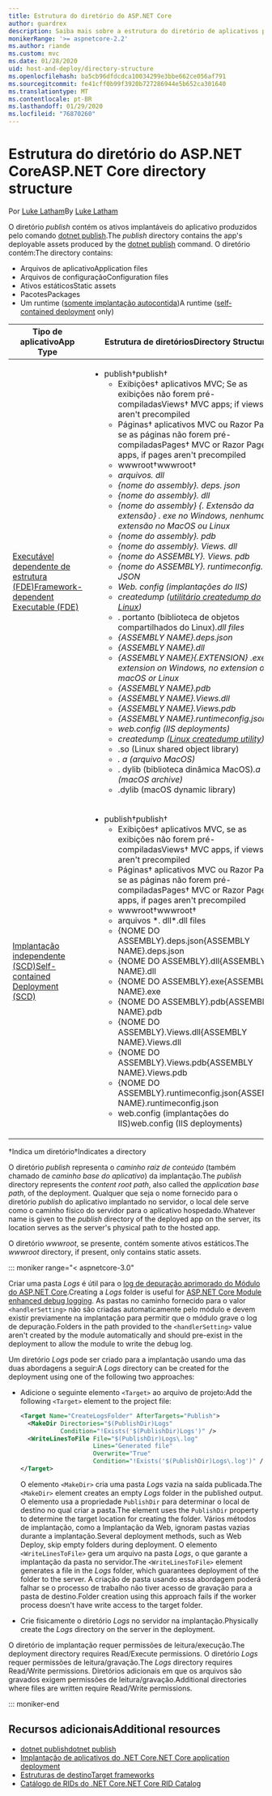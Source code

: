 ```yaml
---
title: Estrutura do diretório do ASP.NET Core
author: guardrex
description: Saiba mais sobre a estrutura do diretório de aplicativos publicados do ASP.NET Core.
monikerRange: '>= aspnetcore-2.2'
ms.author: riande
ms.custom: mvc
ms.date: 01/28/2020
uid: host-and-deploy/directory-structure
ms.openlocfilehash: ba5cb96dfdcdca10034299e3bbe662ce056af791
ms.sourcegitcommit: fe41cff0b99f3920b727286944e5b652ca301640
ms.translationtype: MT
ms.contentlocale: pt-BR
ms.lasthandoff: 01/29/2020
ms.locfileid: "76870260"
---
```

# <a name="aspnet-core-directory-structure"></a><span data-ttu-id="632c6-103">Estrutura do diretório do ASP.NET Core</span><span class="sxs-lookup"><span data-stu-id="632c6-103">ASP.NET Core directory structure</span></span>

<span data-ttu-id="632c6-104">Por [Luke Latham](https://github.com/guardrex)</span><span class="sxs-lookup"><span data-stu-id="632c6-104">By [Luke Latham](https://github.com/guardrex)</span></span>

<span data-ttu-id="632c6-105">O diretório *publish* contém os ativos implantáveis do aplicativo produzidos pelo comando [dotnet publish](/dotnet/core/tools/dotnet-publish).</span><span class="sxs-lookup"><span data-stu-id="632c6-105">The *publish* directory contains the app's deployable assets produced by the [dotnet publish](/dotnet/core/tools/dotnet-publish) command.</span></span> <span data-ttu-id="632c6-106">O diretório contém:</span><span class="sxs-lookup"><span data-stu-id="632c6-106">The directory contains:</span></span>

* <span data-ttu-id="632c6-107">Arquivos de aplicativo</span><span class="sxs-lookup"><span data-stu-id="632c6-107">Application files</span></span>
* <span data-ttu-id="632c6-108">Arquivos de configuração</span><span class="sxs-lookup"><span data-stu-id="632c6-108">Configuration files</span></span>
* <span data-ttu-id="632c6-109">Ativos estáticos</span><span class="sxs-lookup"><span data-stu-id="632c6-109">Static assets</span></span>
* <span data-ttu-id="632c6-110">Pacotes</span><span class="sxs-lookup"><span data-stu-id="632c6-110">Packages</span></span>
* <span data-ttu-id="632c6-111">Um runtime ([somente implantação autocontida](/dotnet/core/deploying/#self-contained-deployments-scd))</span><span class="sxs-lookup"><span data-stu-id="632c6-111">A runtime ([self-contained deployment](/dotnet/core/deploying/#self-contained-deployments-scd) only)</span></span>

| <span data-ttu-id="632c6-112">Tipo de aplicativo</span><span class="sxs-lookup"><span data-stu-id="632c6-112">App Type</span></span> | <span data-ttu-id="632c6-113">Estrutura de diretórios</span><span class="sxs-lookup"><span data-stu-id="632c6-113">Directory Structure</span></span> |
| -------- | ------------------- |
| [<span data-ttu-id="632c6-114">Executável dependente de estrutura (FDE)</span><span class="sxs-lookup"><span data-stu-id="632c6-114">Framework-dependent Executable (FDE)</span></span>](/dotnet/core/deploying/#framework-dependent-executables-fde) | <ul><li><span data-ttu-id="632c6-115">publish&dagger;</span><span class="sxs-lookup"><span data-stu-id="632c6-115">publish&dagger;</span></span><ul><li><span data-ttu-id="632c6-116">Exibições&dagger; aplicativos MVC; Se as exibições não forem pré-compiladas</span><span class="sxs-lookup"><span data-stu-id="632c6-116">Views&dagger; MVC apps; if views aren't precompiled</span></span></li><li><span data-ttu-id="632c6-117">Páginas&dagger; aplicativos MVC ou Razor Pages, se as páginas não forem pré-compiladas</span><span class="sxs-lookup"><span data-stu-id="632c6-117">Pages&dagger; MVC or Razor Pages apps, if pages aren't precompiled</span></span></li><li><span data-ttu-id="632c6-118">wwwroot&dagger;</span><span class="sxs-lookup"><span data-stu-id="632c6-118">wwwroot&dagger;</span></span></li><li><span data-ttu-id="632c6-119">*arquivos. dll</li><li>{nome do assembly}. deps. json</li><li>{nome do assembly}. dll</li><li>{nome do assembly} {. Extensão da extensão} *. exe* no Windows, nenhuma extensão no MacOS ou Linux</li><li>{nome do assembly}. pdb</li><li>{nome do assembly}. Views. dll</li><li>{nome do ASSEMBLY}. Views. pdb</li><li>{nome do ASSEMBLY}. runtimeconfig. JSON</li><li>Web. config (implantações do IIS)</li><li>createdump ([utilitário createdump do Linux](https://github.com/dotnet/coreclr/blob/master/Documentation/botr/xplat-minidump-generation.md#configurationpolicy))</li><li>* . portanto (biblioteca de objetos compartilhados do Linux)</span><span class="sxs-lookup"><span data-stu-id="632c6-119">*.dll files</li><li>{ASSEMBLY NAME}.deps.json</li><li>{ASSEMBLY NAME}.dll</li><li>{ASSEMBLY NAME}{.EXTENSION} *.exe* extension on Windows, no extension on macOS or Linux</li><li>{ASSEMBLY NAME}.pdb</li><li>{ASSEMBLY NAME}.Views.dll</li><li>{ASSEMBLY NAME}.Views.pdb</li><li>{ASSEMBLY NAME}.runtimeconfig.json</li><li>web.config (IIS deployments)</li><li>createdump ([Linux createdump utility](https://github.com/dotnet/coreclr/blob/master/Documentation/botr/xplat-minidump-generation.md#configurationpolicy))</li><li>*.so (Linux shared object library)</span></span></li><li><span data-ttu-id="632c6-120">*. a (arquivo MacOS)</li><li>* . dylib (biblioteca dinâmica MacOS)</span><span class="sxs-lookup"><span data-stu-id="632c6-120">*.a (macOS archive)</li><li>*.dylib (macOS dynamic library)</span></span></li></ul></li></ul> |
| [<span data-ttu-id="632c6-121">Implantação independente (SCD)</span><span class="sxs-lookup"><span data-stu-id="632c6-121">Self-contained Deployment (SCD)</span></span>](/dotnet/core/deploying/#self-contained-deployments-scd) | <ul><li><span data-ttu-id="632c6-122">publish&dagger;</span><span class="sxs-lookup"><span data-stu-id="632c6-122">publish&dagger;</span></span><ul><li><span data-ttu-id="632c6-123">Exibições&dagger; aplicativos MVC, se as exibições não forem pré-compiladas</span><span class="sxs-lookup"><span data-stu-id="632c6-123">Views&dagger; MVC apps, if views aren't precompiled</span></span></li><li><span data-ttu-id="632c6-124">Páginas&dagger; aplicativos MVC ou Razor Pages, se as páginas não forem pré-compiladas</span><span class="sxs-lookup"><span data-stu-id="632c6-124">Pages&dagger; MVC or Razor Pages apps, if pages aren't precompiled</span></span></li><li><span data-ttu-id="632c6-125">wwwroot&dagger;</span><span class="sxs-lookup"><span data-stu-id="632c6-125">wwwroot&dagger;</span></span></li><li><span data-ttu-id="632c6-126">arquivos \*. dll</span><span class="sxs-lookup"><span data-stu-id="632c6-126">\*.dll files</span></span></li><li><span data-ttu-id="632c6-127">{NOME DO ASSEMBLY}.deps.json</span><span class="sxs-lookup"><span data-stu-id="632c6-127">{ASSEMBLY NAME}.deps.json</span></span></li><li><span data-ttu-id="632c6-128">{NOME DO ASSEMBLY}.dll</span><span class="sxs-lookup"><span data-stu-id="632c6-128">{ASSEMBLY NAME}.dll</span></span></li><li><span data-ttu-id="632c6-129">{NOME DO ASSEMBLY}.exe</span><span class="sxs-lookup"><span data-stu-id="632c6-129">{ASSEMBLY NAME}.exe</span></span></li><li><span data-ttu-id="632c6-130">{NOME DO ASSEMBLY}.pdb</span><span class="sxs-lookup"><span data-stu-id="632c6-130">{ASSEMBLY NAME}.pdb</span></span></li><li><span data-ttu-id="632c6-131">{NOME DO ASSEMBLY}.Views.dll</span><span class="sxs-lookup"><span data-stu-id="632c6-131">{ASSEMBLY NAME}.Views.dll</span></span></li><li><span data-ttu-id="632c6-132">{NOME DO ASSEMBLY}.Views.pdb</span><span class="sxs-lookup"><span data-stu-id="632c6-132">{ASSEMBLY NAME}.Views.pdb</span></span></li><li><span data-ttu-id="632c6-133">{NOME DO ASSEMBLY}.runtimeconfig.json</span><span class="sxs-lookup"><span data-stu-id="632c6-133">{ASSEMBLY NAME}.runtimeconfig.json</span></span></li><li><span data-ttu-id="632c6-134">web.config (implantações do IIS)</span><span class="sxs-lookup"><span data-stu-id="632c6-134">web.config (IIS deployments)</span></span></li></ul></li></ul> |

<span data-ttu-id="632c6-135">&dagger;Indica um diretório</span><span class="sxs-lookup"><span data-stu-id="632c6-135">&dagger;Indicates a directory</span></span>

<span data-ttu-id="632c6-136">O diretório *publish* representa o *caminho raiz de conteúdo* (também chamado de *caminho base do aplicativo*) da implantação.</span><span class="sxs-lookup"><span data-stu-id="632c6-136">The *publish* directory represents the *content root path*, also called the *application base path*, of the deployment.</span></span> <span data-ttu-id="632c6-137">Qualquer que seja o nome fornecido para o diretório *publish* do aplicativo implantado no servidor, o local dele serve como o caminho físico do servidor para o aplicativo hospedado.</span><span class="sxs-lookup"><span data-stu-id="632c6-137">Whatever name is given to the *publish* directory of the deployed app on the server, its location serves as the server's physical path to the hosted app.</span></span>

<span data-ttu-id="632c6-138">O diretório *wwwroot*, se presente, contém somente ativos estáticos.</span><span class="sxs-lookup"><span data-stu-id="632c6-138">The *wwwroot* directory, if present, only contains static assets.</span></span>

::: moniker range="< aspnetcore-3.0"

<span data-ttu-id="632c6-139">Criar uma pasta *Logs* é útil para o [log de depuração aprimorado do Módulo do ASP.NET Core](xref:host-and-deploy/aspnet-core-module#enhanced-diagnostic-logs).</span><span class="sxs-lookup"><span data-stu-id="632c6-139">Creating a *Logs* folder is useful for [ASP.NET Core Module enhanced debug logging](xref:host-and-deploy/aspnet-core-module#enhanced-diagnostic-logs).</span></span> <span data-ttu-id="632c6-140">As pastas no caminho fornecido para o valor `<handlerSetting>` não são criadas automaticamente pelo módulo e devem existir previamente na implantação para permitir que o módulo grave o log de depuração.</span><span class="sxs-lookup"><span data-stu-id="632c6-140">Folders in the path provided to the `<handlerSetting>` value aren't created by the module automatically and should pre-exist in the deployment to allow the module to write the debug log.</span></span>

<span data-ttu-id="632c6-141">Um diretório *Logs* pode ser criado para a implantação usando uma das duas abordagens a seguir:</span><span class="sxs-lookup"><span data-stu-id="632c6-141">A *Logs* directory can be created for the deployment using one of the following two approaches:</span></span>

* <span data-ttu-id="632c6-142">Adicione o seguinte elemento `<Target>` ao arquivo de projeto:</span><span class="sxs-lookup"><span data-stu-id="632c6-142">Add the following `<Target>` element to the project file:</span></span>

   ```xml
   <Target Name="CreateLogsFolder" AfterTargets="Publish">
     <MakeDir Directories="$(PublishDir)Logs" 
              Condition="!Exists('$(PublishDir)Logs')" />
     <WriteLinesToFile File="$(PublishDir)Logs\.log" 
                       Lines="Generated file" 
                       Overwrite="True" 
                       Condition="!Exists('$(PublishDir)Logs\.log')" />
   </Target>
   ```

   <span data-ttu-id="632c6-143">O elemento `<MakeDir>` cria uma pasta *Logs* vazia na saída publicada.</span><span class="sxs-lookup"><span data-stu-id="632c6-143">The `<MakeDir>` element creates an empty *Logs* folder in the published output.</span></span> <span data-ttu-id="632c6-144">O elemento usa a propriedade `PublishDir` para determinar o local de destino no qual criar a pasta.</span><span class="sxs-lookup"><span data-stu-id="632c6-144">The element uses the `PublishDir` property to determine the target location for creating the folder.</span></span> <span data-ttu-id="632c6-145">Vários métodos de implantação, como a Implantação da Web, ignoram pastas vazias durante a implantação.</span><span class="sxs-lookup"><span data-stu-id="632c6-145">Several deployment methods, such as Web Deploy, skip empty folders during deployment.</span></span> <span data-ttu-id="632c6-146">O elemento `<WriteLinesToFile>` gera um arquivo na pasta *Logs*, o que garante a implantação da pasta no servidor.</span><span class="sxs-lookup"><span data-stu-id="632c6-146">The `<WriteLinesToFile>` element generates a file in the *Logs* folder, which guarantees deployment of the folder to the server.</span></span> <span data-ttu-id="632c6-147">A criação de pasta usando essa abordagem poderá falhar se o processo de trabalho não tiver acesso de gravação para a pasta de destino.</span><span class="sxs-lookup"><span data-stu-id="632c6-147">Folder creation using this approach fails if the worker process doesn't have write access to the target folder.</span></span>

* <span data-ttu-id="632c6-148">Crie fisicamente o diretório *Logs* no servidor na implantação.</span><span class="sxs-lookup"><span data-stu-id="632c6-148">Physically create the *Logs* directory on the server in the deployment.</span></span>

<span data-ttu-id="632c6-149">O diretório de implantação requer permissões de leitura/execução.</span><span class="sxs-lookup"><span data-stu-id="632c6-149">The deployment directory requires Read/Execute permissions.</span></span> <span data-ttu-id="632c6-150">O diretório *Logs* requer permissões de leitura/gravação.</span><span class="sxs-lookup"><span data-stu-id="632c6-150">The *Logs* directory requires Read/Write permissions.</span></span> <span data-ttu-id="632c6-151">Diretórios adicionais em que os arquivos são gravados exigem permissões de leitura/gravação.</span><span class="sxs-lookup"><span data-stu-id="632c6-151">Additional directories where files are written require Read/Write permissions.</span></span>

::: moniker-end

## <a name="additional-resources"></a><span data-ttu-id="632c6-152">Recursos adicionais</span><span class="sxs-lookup"><span data-stu-id="632c6-152">Additional resources</span></span>

* [<span data-ttu-id="632c6-153">dotnet publish</span><span class="sxs-lookup"><span data-stu-id="632c6-153">dotnet publish</span></span>](/dotnet/core/tools/dotnet-publish)
* [<span data-ttu-id="632c6-154">Implantação de aplicativos do .NET Core</span><span class="sxs-lookup"><span data-stu-id="632c6-154">.NET Core application deployment</span></span>](/dotnet/core/deploying/)
* [<span data-ttu-id="632c6-155">Estruturas de destino</span><span class="sxs-lookup"><span data-stu-id="632c6-155">Target frameworks</span></span>](/dotnet/standard/frameworks)
* [<span data-ttu-id="632c6-156">Catálogo de RIDs do .NET Core</span><span class="sxs-lookup"><span data-stu-id="632c6-156">.NET Core RID Catalog</span></span>](/dotnet/core/rid-catalog)
